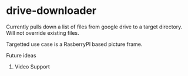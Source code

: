 # drive-downloader

Currently pulls down a list of files from google drive to a target directory.  Will not override existing files.  

Targetted use case is a RasberryPI based picture frame.

Future ideas

1. Video Support

